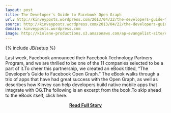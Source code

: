 ```yaml
---
layout: post
title: The Developer’s Guide to Facebook Open Graph
url: http://kinveyposts.wordpress.com/2013/04/22/the-developers-guide-to-facebook-open-graph/
source: http://kinveyposts.wordpress.com/2013/04/22/the-developers-guide-to-facebook-open-graph/
domain: kinveyposts.wordpress.com
image: http://kinlane-productions.s3.amazonaws.com/ap-evangelist-site/curated/screenshots/7831_kinveyposts_wordpress_com.png
---
```

{% include JB/setup %}<p>Last week, Facebook announced their Facebook Technology Partners Program, and we are thrilled to be one of the 11 companies selected to be a part of it.To cheer this partnership, we created an eBook titled, “The Developer’s Guide to Facebook Open Graph.” The eBook walks through a trio of apps that have had great success with the Open Graph, as well as describes how Kinvey can help developers build native mobile apps that integrate with OG.The following is an excerpt from the book.To skip ahead to the eBook itself, click here.</p>
<center><p><a href="http://kinveyposts.wordpress.com/2013/04/22/the-developers-guide-to-facebook-open-graph/" style='padding:25px; font-sze:18px; font-weight: bold;'>Read Full Story</a></p></center>
